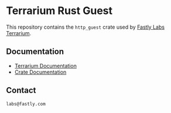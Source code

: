 # Terrarium Rust Guest

This repository contains the `http_guest` crate used by [Fastly Labs Terrarium](https://wasm.fastlylabs.com).

## Documentation

* [Terrarium Documentation](https://wasm.fastlylabs.com/docs)
* [Crate Documentation](https://wasm.fastlylabs.com/docs/rust/http_guest/index.html)

## Contact

`labs@fastly.com`
